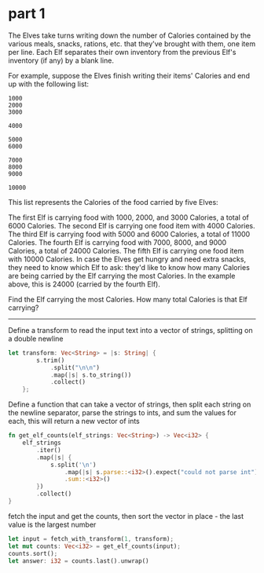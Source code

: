 # part 1

The Elves take turns writing down the number of Calories contained by the various meals, snacks, rations, etc. that they've brought with them, one item per line. Each Elf separates their own inventory from the previous Elf's inventory (if any) by a blank line.

For example, suppose the Elves finish writing their items' Calories and end up with the following list:

```
1000
2000
3000

4000

5000
6000

7000
8000
9000

10000
```
This list represents the Calories of the food carried by five Elves:

The first Elf is carrying food with 1000, 2000, and 3000 Calories, a total of 6000 Calories.
The second Elf is carrying one food item with 4000 Calories.
The third Elf is carrying food with 5000 and 6000 Calories, a total of 11000 Calories.
The fourth Elf is carrying food with 7000, 8000, and 9000 Calories, a total of 24000 Calories.
The fifth Elf is carrying one food item with 10000 Calories.
In case the Elves get hungry and need extra snacks, they need to know which Elf to ask: they'd like to know how many Calories are being carried by the Elf carrying the most Calories. In the example above, this is 24000 (carried by the fourth Elf).

Find the Elf carrying the most Calories. How many total Calories is that Elf carrying?

---

Define a transform to read the input text into a vector of strings, splitting on a double newline
```rust
let transform: Vec<String> = |s: String| {
        s.trim()
            .split("\n\n")
            .map(|s| s.to_string())
            .collect()
    };
```
Define a function that can take a vector of strings, then split each string on the newline separator, parse the strings to ints, and sum the values for each,
this will return a new vector of ints
```rust
fn get_elf_counts(elf_strings: Vec<String>) -> Vec<i32> {
    elf_strings
        .iter()
        .map(|s| {
            s.split('\n')
                .map(|s| s.parse::<i32>().expect("could not parse int"))
                .sum::<i32>()
        })
        .collect()
}
```
fetch the input and get the counts, then sort the vector in place - the last value is the largest number
```rust
let input = fetch_with_transform(1, transform);
let mut counts: Vec<i32> = get_elf_counts(input);
counts.sort();
let answer: i32 = counts.last().unwrap()
```